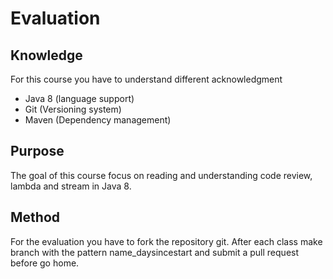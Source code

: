 # Evaluation

## Knowledge
For this course you have to understand different acknowledgment
* Java 8 (language support)
* Git (Versioning system)
* Maven (Dependency management)

## Purpose
The goal of this course focus on reading and understanding code review, lambda and stream in Java 8.

## Method
For the evaluation you have to fork the repository git. 
After each class make branch with the pattern name_daysincestart and submit a pull request before go home.
